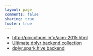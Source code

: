 ```yaml
---
layout: page
comments: false
sharing: true
footer: true
---
```


- http://piccolboni.info/acm-2015.html
- [Ultimate dplyr backend collection](https://gist.github.com/piccolbo/3d8ac40291f4eaee644b)
- [dplyr.spark.hive backend](https://github.com/piccolbo/dplyr.spark.hive)
